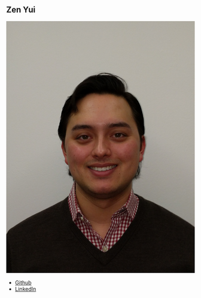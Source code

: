 Zen Yui
-----------

![](photos/zen-yui.jpg)

* [Github](https://github.com/zenyui)
* [LinkedIn](https://linkedin.com/in/zenyui)
